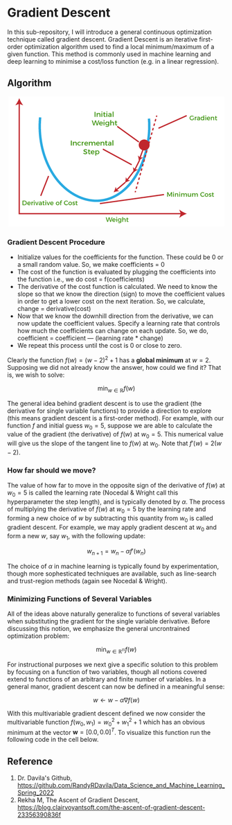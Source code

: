 # Gradient Descent
In this sub-repository, I will introduce a general continuous optimization technique called gradient descent. Gradient Descent is an iterative first-order optimization algorithm used to find a local minimum/maximum of a given function. This method is commonly used in machine learning and deep learning to minimise a cost/loss function (e.g. in a linear regression).

## Algorithm
<p align="center">
<img src="https://github.com/yw110-1/INDE-577/blob/main/Supervised%20Learning/Perceptron/image/gradient.png" alt="gradient" width="500"/>
</p>

### Gradient Descent Procedure

- Initialize values for the coefficients for the function. These could be 0 or a small random value. So, we make coefficients = 0
- The cost of the function is evaluated by plugging the coefficients into the function i.e., we do cost = f(coefficients)
- The derivative of the cost function is calculated. We need to know the slope so that we know the direction (sign) to move the coefficient values in order to get a lower cost on the next iteration. So, we calculate, change = derivative(cost)
- Now that we know the downhill direction from the derivative, we can now update the coefficient values. Specify a learning rate that controls how much the coefficients can change on each update. So, we do, coefficient = coefficient — (learning rate * change)
- We repeat this process until the cost is 0 or close to zero.


Clearly the function $f(w) = (w - 2)^2 + 1$ has a **global minimum** at $w = 2$. Supposing we did not already know the answer, how could we find it? That is, we wish to solve:

$$
\min_{w\in \mathbb{R}} f(w)
$$

The general idea behind gradient descent is to use the gradient (the derivative for single variable functions) to provide a direction to explore (this means gradient descent is a first-order method). For example, with our function $f$ and initial guess $w_0 = 5$, suppose we are able to calculate the value of the gradient (the derivative) of $f(w)$ at $w_0 = 5$. This numerical value will give us the slope of the tangent line to $f(w)$ at $w_0$. Note that $f'(w) = 2(w - 2)$.

### How far should we move?
The value of how far to move in the opposite sign of the derivative of $f(w)$ at $w_0 = 5$ is called the learning rate (Nocedal & Wright call this hyperparameter the step length), and is typically denoted by $\alpha$. The process of multiplying the derivative of $f(w)$ at $w_0 = 5$ by the learning rate and forming a new choice of $w$ by subtracting this quantity from $w_0$ is called gradient descent. For example, we may apply gradient descent at $w_0$ and form a new $w$, say $w_1$, with the following update:

$$ w_{n+1} = w_n - \alpha f'(w_n) $$

The choice of $\alpha$ in machine learning is typically found by experimentation, though more sophesticated techniques are available, such as line-search and trust-region methods (again see Nocedal & Wright). 

### Minimizing Functions of Several Variables
All of the ideas above naturally generalize to functions of several variables when substituting the gradient for the single variable derivative. Before discussing this notion, we emphasize the general uncrontrained optimization problem:

$$ \min_{w\in \mathbb{R^n}} f(w)$$

For instructional purposes we next give a specific solution to this problem by focusing on a function of two variables, though all notions covered extend to functions of an arbitrary and finite number of variables. In a general manor, gradient descent can now be defined in a meaningful sense:

$$ w \leftarrow w - \alpha \nabla f(w) $$

With this multivariable gradient descent defined we now consider the multivariable function $f(w_0, w_1) = w_0^2 + w_1^2 + 1$ which has an obvious minimum at the vector $\mathbf{w} = [0.0, 0.0]^T$. To visualize this function run the following code in the cell below.

## Reference
1. Dr. Davila's Github, https://github.com/RandyRDavila/Data_Science_and_Machine_Learning_Spring_2022
2. Rekha M, The Ascent of Gradient Descent, https://blog.clairvoyantsoft.com/the-ascent-of-gradient-descent-23356390836f
